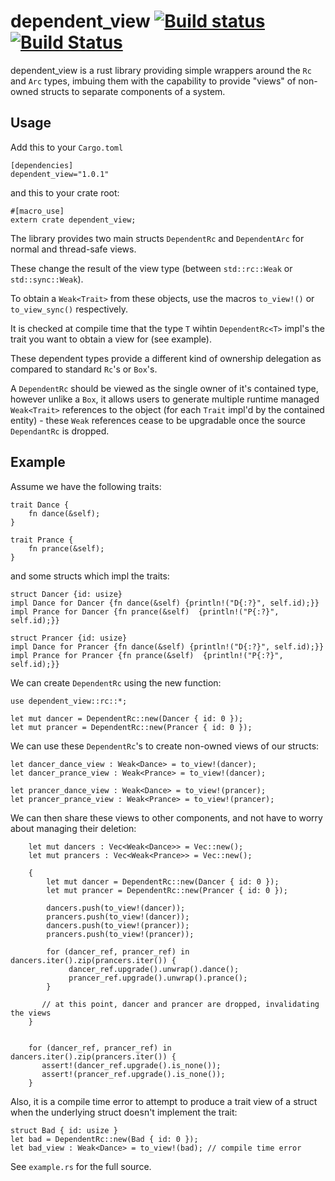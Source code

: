 # dependent_view [![Build status](https://ci.appveyor.com/api/projects/status/e7l5c4xm4r0e8nc4?svg=true)](https://ci.appveyor.com/project/Gopiandcode/dependent-view) [![Build Status](https://travis-ci.org/Gopiandcode/dependent-view.svg?branch=master)](https://travis-ci.org/Gopiandcode/dependent-view)


dependent_view is a rust library providing simple wrappers around the `Rc` and `Arc` types, imbuing them with the capability to provide "views" of non-owned structs to separate components of a system. 

## Usage
Add this to your `Cargo.toml`
```
[dependencies]
dependent_view="1.0.1"
```
and this to your crate root:
```
#[macro_use]
extern crate dependent_view;
```


The library provides two main structs `DependentRc` and `DependentArc` for normal and thread-safe views.

These change the result of the view type (between `std::rc::Weak` or `std::sync::Weak`).

To obtain a `Weak<Trait>` from these objects, use the macros `to_view!()` or `to_view_sync()` respectively.

It is checked at compile time that the type `T` wihtin `DependentRc<T>` impl's the trait you want to obtain a view for (see example).

These dependent types provide a different kind of ownership delegation as compared to standard `Rc`'s or `Box`'s.

A `DependentRc` should be viewed as the single owner of it's contained type, however unlike a `Box`, it allows users to generate multiple runtime managed `Weak<Trait>` references to the object (for each `Trait` impl'd by the contained entity) - these `Weak` references cease to be upgradable once the source `DependantRc` is dropped.


## Example
Assume we have the following traits:
```
trait Dance {
    fn dance(&self);
}

trait Prance {
    fn prance(&self);
}
```
and some structs which impl the traits:
```
struct Dancer {id: usize}
impl Dance for Dancer {fn dance(&self) {println!("D{:?}", self.id);}}
impl Prance for Dancer {fn prance(&self)  {println!("P{:?}", self.id);}}

struct Prancer {id: usize}
impl Dance for Prancer {fn dance(&self) {println!("D{:?}", self.id);}}
impl Prance for Prancer {fn prance(&self)  {println!("P{:?}", self.id);}}
```
We can create `DependentRc` using the new function:
```
use dependent_view::rc::*;

let mut dancer = DependentRc::new(Dancer { id: 0 });
let mut prancer = DependentRc::new(Prancer { id: 0 });
```

We can use these `DependentRc`'s to create non-owned views of our structs:

```
let dancer_dance_view : Weak<Dance> = to_view!(dancer);
let dancer_prance_view : Weak<Prance> = to_view!(dancer);

let prancer_dance_view : Weak<Dance> = to_view!(prancer);
let prancer_prance_view : Weak<Prance> = to_view!(prancer);
```

We can then share these views to other components, and not have to worry about managing their deletion:
```
    let mut dancers : Vec<Weak<Dance>> = Vec::new();
    let mut prancers : Vec<Weak<Prance>> = Vec::new();

    {
        let mut dancer = DependentRc::new(Dancer { id: 0 });
        let mut prancer = DependentRc::new(Prancer { id: 0 });

        dancers.push(to_view!(dancer));
        prancers.push(to_view!(dancer));
        dancers.push(to_view!(prancer));
        prancers.push(to_view!(prancer));

        for (dancer_ref, prancer_ref) in dancers.iter().zip(prancers.iter()) {
             dancer_ref.upgrade().unwrap().dance(); 
             prancer_ref.upgrade().unwrap().prance(); 
        }

       // at this point, dancer and prancer are dropped, invalidating the views
    }


    for (dancer_ref, prancer_ref) in dancers.iter().zip(prancers.iter()) {
       assert!(dancer_ref.upgrade().is_none());
       assert!(prancer_ref.upgrade().is_none());
    }
```
Also, it is a compile time error to attempt to produce a trait view of a struct when the underlying struct doesn't implement the trait:
```
struct Bad { id: usize }
let bad = DependentRc::new(Bad { id: 0 });
let bad_view : Weak<Dance> = to_view!(bad); // compile time error
```
See `example.rs` for the full source.

